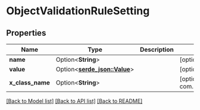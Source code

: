 # ObjectValidationRuleSetting

## Properties

Name | Type | Description | Notes
------------ | ------------- | ------------- | -------------
**name** | Option<**String**> |  | [optional]
**value** | Option<[**serde_json::Value**](.md)> |  | [optional]
**x_class_name** | Option<**String**> |  | [optional][readonly][default to com.liferay.object.admin.rest.dto.v1_0.ObjectValidationRuleSetting]

[[Back to Model list]](../README.md#documentation-for-models) [[Back to API list]](../README.md#documentation-for-api-endpoints) [[Back to README]](../README.md)


